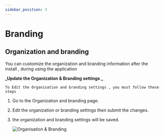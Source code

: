 ```yaml
---
sidebar_position: 3
---
```


# Branding

## Organization and branding

You can customize the organization and branding information after the install , during using the application

**_Update the Organization & Branding settings _**

`To Edit the Organisation and branding settings , you must follow these steps `

1. Go to the Organization and branding page.
2. Edit the organization or branding settings then submit the changes.
3. the organization and branding settings will be saved.

   ![Organisation & Branding](/img/edit_branding.png)
